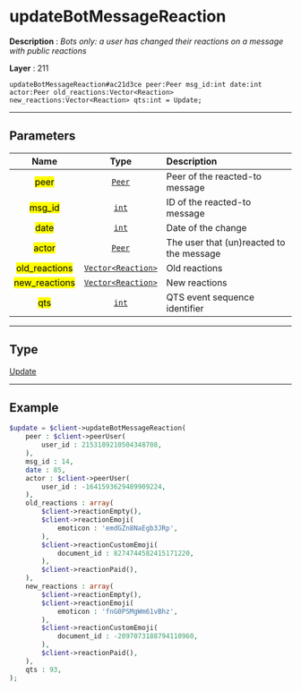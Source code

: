 # updateBotMessageReaction

**Description** : *Bots only: a user has changed their reactions on a message with public reactions*

**Layer** : 211

```tl
updateBotMessageReaction#ac21d3ce peer:Peer msg_id:int date:int actor:Peer old_reactions:Vector<Reaction> new_reactions:Vector<Reaction> qts:int = Update;
```

---

## Parameters

| Name | Type | Description |
| :---: | :---: | :--- |
| <mark>peer</mark> | [`Peer`](type/Peer) | Peer of the reacted-to message |
| <mark>msg_id</mark> | [`int`](type/int) | ID of the reacted-to message |
| <mark>date</mark> | [`int`](type/int) | Date of the change |
| <mark>actor</mark> | [`Peer`](type/Peer) | The user that (un)reacted to the message |
| <mark>old_reactions</mark> | [`Vector<Reaction>`](type/Reaction) | Old reactions |
| <mark>new_reactions</mark> | [`Vector<Reaction>`](type/Reaction) | New reactions |
| <mark>qts</mark> | [`int`](type/int) | QTS event sequence identifier |

---

## Type

[Update](type/Update)

---

## Example

```php
$update = $client->updateBotMessageReaction(
	peer : $client->peerUser(
		user_id : 2153189210504348708,
	),
	msg_id : 14,
	date : 85,
	actor : $client->peerUser(
		user_id : -1641593629489909224,
	),
	old_reactions : array(
		$client->reactionEmpty(),
		$client->reactionEmoji(
			emoticon : 'emdGZn8NaEgb3JRp',
		),
		$client->reactionCustomEmoji(
			document_id : 8274744582415171220,
		),
		$client->reactionPaid(),
	),
	new_reactions : array(
		$client->reactionEmpty(),
		$client->reactionEmoji(
			emoticon : 'fnG0PSMgWm61vBhz',
		),
		$client->reactionCustomEmoji(
			document_id : -2097073188794110960,
		),
		$client->reactionPaid(),
	),
	qts : 93,
);
```